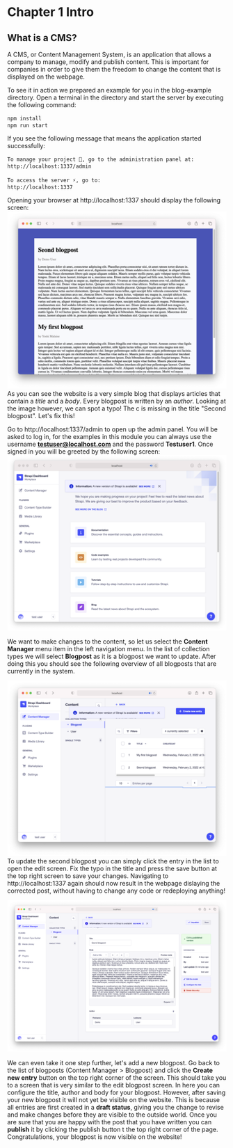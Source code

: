 # Chapter 1 Intro 
## What is a CMS?
A CMS, or Content Management System, is an application that allows a company to manage, modify and publish content. This is important for companies in order to give them the freedom to change the content that is displayed on the webpage.

To see it in action we prepared an example for you in the blog-example directory. Open a terminal in the directory and start the server by executing the following command:

```
npm install
npm run start
```

If you see the following message that means the application started successfully:

```
To manage your project 🚀, go to the administration panel at:
http://localhost:1337/admin

To access the server ⚡️, go to:
http://localhost:1337
```

Opening your browser at http://localhost:1337 should display the following screen:
![the blog](./assets/blog_with_typo.png)
As you can see the website is a very simple blog that displays articles that contain a *title* and a *body*. Every blogpost is written by an *author*. Looking at the image however, we can spot a typo! The c is missing in the title "Second blogpost". Let's fix this!

Go to http://localhost:1337/admin to open up the admin panel. You will be asked to log in, for the examples in this module you can always use the username **testuser@localhost.com** and the password **Testuser1**. Once signed in you will be greeted by the following screen:
![the blog](./assets/welcome-screen.png)

We want to make changes to the content, so let us select the **Content Manager** menu item in the left navigation menu. In the list of collection types we will select **Blogpost** as it is a blogpost we want to update. After doing this you should see the following overview of all blogposts that are currently in the system.

![the blog](./assets/all_blogposts.png)
To update the second blogpost you can simply click the entry in the list to open the edit screen. Fix the typo in the title and press the save button at the top right screen to save your changes. Navigating to http://localhost:1337 again should now result in the webpage dislaying the corrected post, without having to change any code or redeploying anything!

![the blog](./assets/edit-blogpost.png)

We can even take it one step further, let's add a new blogpost. Go back to the list of blogposts (Content Manager > Blogpost) and click the **Create new entry** button on the top right corner of the screen. This should take you to a screen that is very similar to the edit blogpost screen. In here you can configure the title, author and body for your blogpost. However, after saving your new blogpost it will not yet be visible on the website. This is because all entries are first created in a **draft status**, giving you the change to revise and make changes before they are visible to the outside world. Once you are sure that you are happy with the post that you have written you can **publish** it by clicking the publish button t the top right corner of the page. Congratulations, your blogpost is now visible on the website!